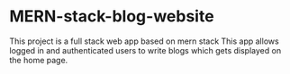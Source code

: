 # MERN-stack-blog-website
This project is a full stack web app based on  mern stack
This app allows logged in and authenticated users to write blogs which gets
displayed on the home page.
